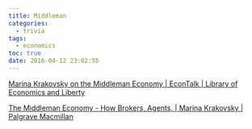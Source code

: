 ```yaml
---
title: Middleman
categories:
  - trivia
tags:
  - economics
toc: true
date: 2016-04-12 23:02:55
---
```


[Marina Krakovsky on the Middleman Economy | EconTalk | Library of Economics and Liberty](http://www.econtalk.org/archives/2016/03/marina_krakovsk.html)

[The Middleman Economy - How Brokers, Agents, | Marina Krakovsky | Palgrave Macmillan](http://www.palgrave.com/us/book/9781137530196)

